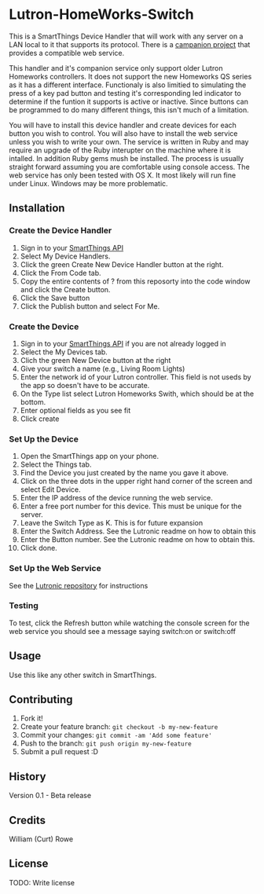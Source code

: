 # Lutron-HomeWorks-Switch
This is a SmartThings Device Handler that will work with any server on a LAN local to it that supports its protocol. There is a [campanion project](https://github.com/gcortes/Lutronic) that provides a compatible web service.

This handler and it's companion service only support older Lutron Homeworks controllers. It does not support the new Homeworks QS series as it has a different interface. Functionaly is also limitied to simulating the press of a key pad button and testing it's corresponding led indicator to determine if the funtion it supports is active or inactive. Since buttons can be programmed to do many different things, this isn't much of a limitation.

You will have to install this device handler and create devices for each button you wish to control. You will also have to install the web service unless you wish to write your own. The service is written in Ruby and may require an upgrade of the Ruby interupter on the machine where it is intalled. In addition Ruby gems mush be installed. The process is usually straight forward assuming you are comfortable using console access. The web service has only been tested with OS X. It most likely will run fine under Linux. Windows may be more problematic.

## Installation

### Create the Device Handler

1. Sign in to your [SmartThings API](graph.api.smartthings.com)
2. Select My Device Handlers.
3. Click the green Create New Device Handler button at the right.
4. Click the From Code tab.
5. Copy the entire contents of ? from this reposorty into the code window and click the Create button.
6. Click the Save button
7. Click the Publish button and select For Me.

### Create the Device

1. Sign in to your [SmartThings API](graph.api.smartthings.com) if you are not already logged in
2. Select the My Devices tab.
3. Clich the green New Device button at the right
4. Give your switch a name (e.g., Living Room Lights)
5. Enter the network id of your Lutron controller. This field is not useds by the app so doesn't have to be accurate.
6. On the Type list select Lutron Homeworks Swith, which should be at the bottom.
7. Enter optional fields as you see fit
8. Click create

### Set Up the Device

1. Open the SmartThings app on your phone.
2. Select the Things tab.
3. Find the Device you just created by the name you gave it above.
4. Click on the three dots in the upper right hand corner of the screen and select Edit Device.
5. Enter the IP address of the device running the web service.
6. Enter a free port number for this device. This must be unique for the server.
7. Leave the Switch Type as K. This is for future expansion
8. Enter the Switch Address. See the Lutronic readme on how to obtain this
9. Enter the Button number. See the Lutronic readme on how to obtain this.
10. Click done.
 
### Set Up the Web Service

See the [Lutronic repository](https://github.com/gcortes/Lutronic) for instructions

### Testing

To test, click the Refresh button while watching the console screen for the web service you should see a message saying switch:on or switch:off

## Usage

Use this like any other switch in SmartThings.

## Contributing

1. Fork it!
2. Create your feature branch: `git checkout -b my-new-feature`
3. Commit your changes: `git commit -am 'Add some feature'`
4. Push to the branch: `git push origin my-new-feature`
5. Submit a pull request :D

## History

Version 0.1 - Beta release

## Credits

William (Curt) Rowe

## License

TODO: Write license
